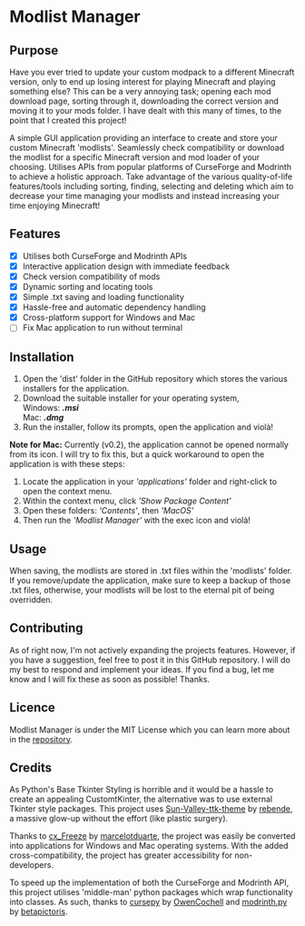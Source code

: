 # Modlist Manager
## Purpose
Have you ever tried to update your custom modpack to a different Minecraft version, only to end up losing interest for
playing Minecraft and playing something else? This can be a very annoying task; opening each mod download page, sorting
through it, downloading the correct version and moving it to your mods folder. I have dealt with this many of times, to
the point that I created this project!

A simple GUI application providing an interface to create and store your custom Minecraft 'modlists'. Seamlessly 
check compatibility or download the modlist for a specific Minecraft version and mod loader of your choosing. Utilises
APIs from popular platforms of CurseForge and Modrinth to achieve a holistic approach. Take advantage of the various
quality-of-life features/tools including sorting, finding, selecting and deleting which aim to decrease your time
managing your modlists and instead increasing your time enjoying Minecraft!
## Features
- [X] Utilises both CurseForge and Modrinth APIs
- [X] Interactive application design with immediate feedback
- [X] Check version compatibility of mods
- [X] Dynamic sorting and locating tools
- [X] Simple .txt saving and loading functionality
- [X] Hassle-free and automatic dependency handling
- [X] Cross-platform support for Windows and Mac
- [ ] Fix Mac application to run without terminal
## Installation
1. Open the 'dist' folder in the GitHub repository which stores the various installers for the application.
2. Download the suitable installer for your operating system,<br>Windows: ***.msi***<br>Mac: ***.dmg***
3. Run the installer, follow its prompts, open the application and violà!

**Note for Mac:** Currently (v0.2), the application cannot be opened normally from its icon. I will try to fix this, but
a quick workaround to open the application is with these steps:
1. Locate the application in your *'applications'* folder and right-click to open the context menu.
2. Within the context menu, click *'Show Package Content'*
3. Open these folders: *'Contents'*, then *'MacOS'*
4. Then run the *'Modlist Manager'* with the exec icon and violà!
## Usage
When saving, the modlists are stored in .txt files within the 'modlists' folder. If you remove/update the application,
make sure to keep a backup of those .txt files, otherwise, your modlists will be lost to the eternal pit of being 
overridden.
## Contributing
As of right now, I'm not actively expanding the projects features. However, if you have a suggestion, feel free to post
it in this GitHub repository. I will do my best to respond and implement your ideas. If you find a bug, let me know and
I will fix these as soon as possible! Thanks.
## Licence
Modlist Manager is under the MIT License which you can learn more about in the [repository](https://github.com/IronExcavater/Modlist-Manager/blob/main/LICENSE).
## Credits
As Python's Base Tkinter Styling is horrible and it would be a hassle to create an appealing CustomtKinter, the
alternative was to use external Tkinter style packages. This project uses [Sun-Valley-ttk-theme](https://github.com/rdbende/Sun-Valley-ttk-theme) by [rebende](https://github.com/rdbende), a massive
glow-up without the effort (like plastic surgery).

Thanks to [cx_Freeze](https://github.com/marcelotduarte/cx_Freeze) by [marcelotduarte](https://github.com/marcelotduarte), the project was easily be 
converted into applications for Windows and Mac operating systems. With the added cross-compatibility, the project has 
greater accessibility for non-developers.

To speed up the implementation of both the CurseForge and Modrinth API, this project utilises 'middle-man' python 
packages which wrap functionality into classes. As such, thanks to [cursepy](https://github.com/OwenCochell/cursepy) by [OwenCochell](https://github.com/OwenCochell) 
and [modrinth.py](https://github.com/betapictoris/modrinth.py) by [betapictoris](https://github.com/betapictoris).
